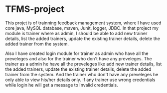 # TFMS-project

This projet is of trainning feedback management system, where I have used core java, MySQL database, maven, Junit, logger, JDBC. In that project my module is trainer where as admin, I should be able to add new trainer details, list the added trainers, update the existing trainer details, delete the added trainer from the system.

Also I have created login module for trainer as admin who have all the preveleges and also for the trainer who don't have any preveleges. The trainer as a admin he have all the preveleges like add new trainer details, list the added trainers, update the existing trainer details, delete the added trainer from the system. And the trainer who don't have any preveleges he only able to view his/her details only. If any trainer use wrong credentials while login he will get a message to Invalid credentials.
